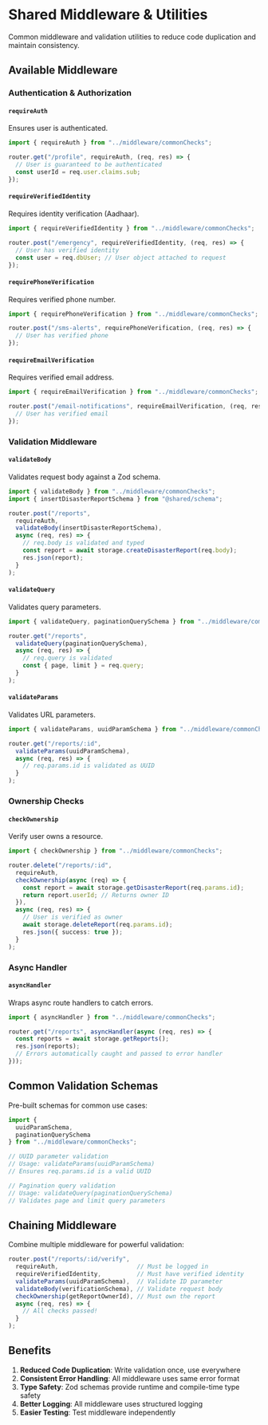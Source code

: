 # Shared Middleware & Utilities

Common middleware and validation utilities to reduce code duplication and maintain consistency.

## Available Middleware

### Authentication & Authorization

#### `requireAuth`
Ensures user is authenticated.

```typescript
import { requireAuth } from "../middleware/commonChecks";

router.get("/profile", requireAuth, (req, res) => {
  // User is guaranteed to be authenticated
  const userId = req.user.claims.sub;
});
```

#### `requireVerifiedIdentity`
Requires identity verification (Aadhaar).

```typescript
import { requireVerifiedIdentity } from "../middleware/commonChecks";

router.post("/emergency", requireVerifiedIdentity, (req, res) => {
  // User has verified identity
  const user = req.dbUser; // User object attached to request
});
```

#### `requirePhoneVerification`
Requires verified phone number.

```typescript
import { requirePhoneVerification } from "../middleware/commonChecks";

router.post("/sms-alerts", requirePhoneVerification, (req, res) => {
  // User has verified phone
});
```

#### `requireEmailVerification`
Requires verified email address.

```typescript
import { requireEmailVerification } from "../middleware/commonChecks";

router.post("/email-notifications", requireEmailVerification, (req, res) => {
  // User has verified email
});
```

### Validation Middleware

#### `validateBody`
Validates request body against a Zod schema.

```typescript
import { validateBody } from "../middleware/commonChecks";
import { insertDisasterReportSchema } from "@shared/schema";

router.post("/reports",
  requireAuth,
  validateBody(insertDisasterReportSchema),
  async (req, res) => {
    // req.body is validated and typed
    const report = await storage.createDisasterReport(req.body);
    res.json(report);
  }
);
```

#### `validateQuery`
Validates query parameters.

```typescript
import { validateQuery, paginationQuerySchema } from "../middleware/commonChecks";

router.get("/reports",
  validateQuery(paginationQuerySchema),
  async (req, res) => {
    // req.query is validated
    const { page, limit } = req.query;
  }
);
```

#### `validateParams`
Validates URL parameters.

```typescript
import { validateParams, uuidParamSchema } from "../middleware/commonChecks";

router.get("/reports/:id",
  validateParams(uuidParamSchema),
  async (req, res) => {
    // req.params.id is validated as UUID
  }
);
```

### Ownership Checks

#### `checkOwnership`
Verify user owns a resource.

```typescript
import { checkOwnership } from "../middleware/commonChecks";

router.delete("/reports/:id",
  requireAuth,
  checkOwnership(async (req) => {
    const report = await storage.getDisasterReport(req.params.id);
    return report.userId; // Returns owner ID
  }),
  async (req, res) => {
    // User is verified as owner
    await storage.deleteReport(req.params.id);
    res.json({ success: true });
  }
);
```

### Async Handler

#### `asyncHandler`
Wraps async route handlers to catch errors.

```typescript
import { asyncHandler } from "../middleware/commonChecks";

router.get("/reports", asyncHandler(async (req, res) => {
  const reports = await storage.getReports();
  res.json(reports);
  // Errors automatically caught and passed to error handler
}));
```

## Common Validation Schemas

Pre-built schemas for common use cases:

```typescript
import { 
  uuidParamSchema, 
  paginationQuerySchema 
} from "../middleware/commonChecks";

// UUID parameter validation
// Usage: validateParams(uuidParamSchema)
// Ensures req.params.id is a valid UUID

// Pagination query validation
// Usage: validateQuery(paginationQuerySchema)
// Validates page and limit query parameters
```

## Chaining Middleware

Combine multiple middleware for powerful validation:

```typescript
router.post("/reports/:id/verify",
  requireAuth,                      // Must be logged in
  requireVerifiedIdentity,          // Must have verified identity
  validateParams(uuidParamSchema),  // Validate ID parameter
  validateBody(verificationSchema), // Validate request body
  checkOwnership(getReportOwnerId), // Must own the report
  async (req, res) => {
    // All checks passed!
  }
);
```

## Benefits

1. **Reduced Code Duplication**: Write validation once, use everywhere
2. **Consistent Error Handling**: All middleware uses same error format
3. **Type Safety**: Zod schemas provide runtime and compile-time type safety
4. **Better Logging**: All middleware uses structured logging
5. **Easier Testing**: Test middleware independently
